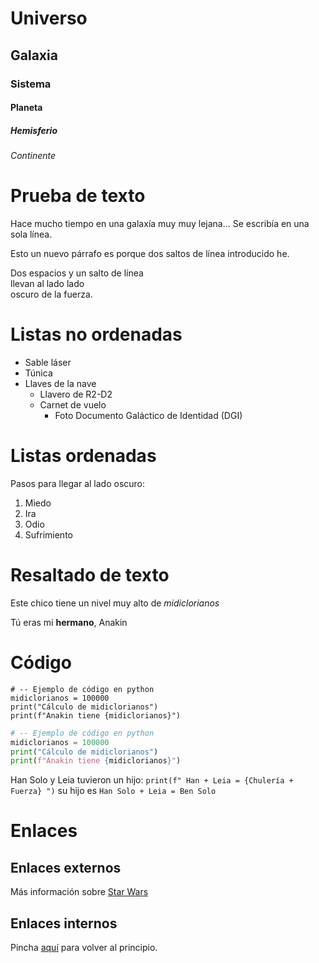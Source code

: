 # Universo
## Galaxia
### Sistema
#### Planeta
##### Hemisferio
###### Continente

# Prueba de texto

Hace mucho tiempo en una galaxía muy muy
lejana... Se 
escribía en una sola línea.

Esto un nuevo párrafo es porque dos saltos de línea introducido he.

Dos espacios y un salto de línea  
llevan al lado lado  
oscuro de la fuerza.

# Listas no ordenadas

* Sable láser
* Túnica
* Llaves de la nave
  * Llavero de R2-D2
  * Carnet de vuelo
    * Foto Documento Galáctico de Identidad (DGI)


# Listas ordenadas

Pasos para llegar al lado oscuro:

1. Miedo
2. Ira
3. Odio
4. Sufrimiento

# Resaltado de texto

Este chico tiene un nivel muy alto de *midiclorianos*

Tú eras mi **hermano**, Anakin

# Código

```
# -- Ejemplo de código en python
midiclorianos = 100000
print("Cálculo de midiclorianos")
print(f"Anakin tiene {midiclorianos}")
```

```python
# -- Ejemplo de código en python
midiclorianos = 100000
print("Cálculo de midiclorianos")
print(f"Anakin tiene {midiclorianos}")
```

Han Solo y Leia tuvieron un hijo: `print(f" Han + Leia = {Chulería + Fuerza} ")` su hijo es `Han Solo + Leia = Ben Solo`

# Enlaces

## Enlaces externos

Más información sobre [Star Wars](https://starwars.fandom.com/es/wiki/Star_Wars)

## Enlaces internos

Pincha [aquí](#Universo) para volver al principio.

